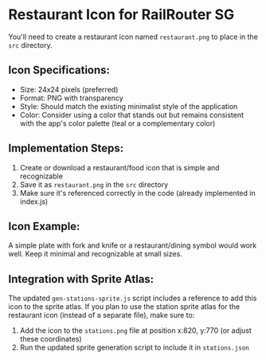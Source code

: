 # Restaurant Icon for RailRouter SG

You'll need to create a restaurant icon named `restaurant.png` to place in the `src` directory.

## Icon Specifications:
- Size: 24x24 pixels (preferred)
- Format: PNG with transparency
- Style: Should match the existing minimalist style of the application
- Color: Consider using a color that stands out but remains consistent with the app's color palette (teal or a complementary color)

## Implementation Steps:
1. Create or download a restaurant/food icon that is simple and recognizable
2. Save it as `restaurant.png` in the `src` directory
3. Make sure it's referenced correctly in the code (already implemented in index.js)

## Icon Example:
A simple plate with fork and knife or a restaurant/dining symbol would work well. Keep it minimal and recognizable at small sizes.

## Integration with Sprite Atlas:
The updated `gen-stations-sprite.js` script includes a reference to add this icon to the sprite atlas. If you plan to use the station sprite atlas for the restaurant icon (instead of a separate file), make sure to:

1. Add the icon to the `stations.png` file at position x:820, y:770 (or adjust these coordinates)
2. Run the updated sprite generation script to include it in `stations.json`
